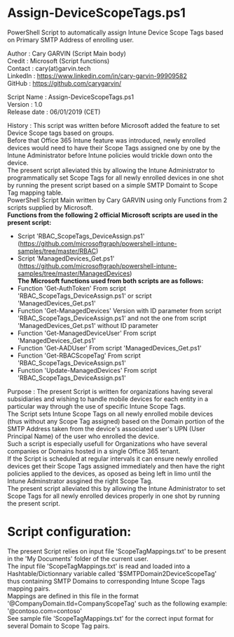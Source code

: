 # Assign-DeviceScopeTags.ps1
PowerShell Script to automatically assign Intune Device Scope Tags based on Primary SMTP Address of enrolling user.

Author       : Cary GARVIN (Script Main body)  
Credit       : Microsoft   (Script functions)  
Contact      : cary(at)garvin.tech  
LinkedIn     : https://www.linkedin.com/in/cary-garvin-99909582  
GitHub       : https://github.com/carygarvin/  


Script Name  : Assign-DeviceScopeTags.ps1  
Version      : 1.0  
Release date : 06/01/2019 (CET)  

History      : This script was written before Microsoft added the feature to set Device Scope tags based on groups.  
               Before that Office 365 Intune feature was introduced, newly enrolled devices would need to have their Scope Tags assigned one by one by the Intune Administrator before Intune policies would trickle down onto the device.  
               The present script alleviated this by allowing the Intune Administrator to programmatically set Scope Tags for all newly enrolled devices in one shot by running the present script based on a simple SMTP Domaint to Scope Tag mapping table.  
               PowerShell Script Main written by Cary GARVIN using only Functions from 2 scripts supplied by Microsoft.  
               __Functions from the following 2 official Microsoft scripts are used in the present script:__  
* Script 'RBAC_ScopeTags_DeviceAssign.ps1'	(https://github.com/microsoftgraph/powershell-intune-samples/tree/master/RBAC)  
* Script 'ManagedDevices_Get.ps1'		(https://github.com/microsoftgraph/powershell-intune-samples/tree/master/ManagedDevices)  
               __The Microsoft functions used from both scripts are as follows:__   
* Function 'Get-AuthToken'			 From script 'RBAC_ScopeTags_DeviceAssign.ps1' or script 'ManagedDevices_Get.ps1'  
* Function 'Get-ManagedDevices'		 Version with ID parameter from script 'RBAC_ScopeTags_DeviceAssign.ps1' and not the one from script 'ManagedDevices_Get.ps1' without ID parameter  
* Function 'Get-ManagedDeviceUser'	  	 From script 'ManagedDevices_Get.ps1'  
* Function 'Get-AADUser'			 From script 'ManagedDevices_Get.ps1'  
* Function 'Get-RBACScopeTag'		 From script 'RBAC_ScopeTags_DeviceAssign.ps1'  
* Function 'Update-ManagedDevices'		 From script 'RBAC_ScopeTags_DeviceAssign.ps1'  
                 
Purpose      : The present Script is written for organizations having several subsidiaries and wishing to handle mobile devices for each entity in a particular way through the use of specific Intune Scope Tags.  
               The  Script sets Intune Scope Tags on all newly enrolled mobile devices (thus without any Scope Tag assigned) based on the Domain portion of the SMTP Address taken from the device's associated user's UPN (User Principal Name) of the user who enrolled the device.  
               Such a script is especially usefull for Organizations who have several companies or Domains hosted in a single Office 365 tenant.  
               If the Script is scheduled at regular intervals it can ensure newly enrolled devices get their Scope Tags assigned immediately and then have the right policies applied to the devices, as oposed as being left in limo until the Intune Adminstrator assgined the right Scope Tag.  
               The present script alleviated this by allowing the Intune Administrator to set Scope Tags for all newly enrolled devices properly in one shot by running the present script.  

# Script configuration:  
The present Script relies on input file 'ScopeTagMappings.txt' to be present in the 'My Documents' folder of the current user.  
The input file 'ScopeTagMappings.txt' is read and loaded into a Hashtable/Dictionnary variable called '$SMTPDomain2DeviceScopeTag' thus containing SMTP Domains to corresponding Intune Scope Tags mapping pairs.  
Mappings are defined in this file in the format '@CompanyDomain.tld=CompanyScopeTag' such as the following example:  
                '@contoso.com=contoso'  
See sample file 'ScopeTagMappings.txt' for the correct input format for several Domain to Scope Tag pairs.  
